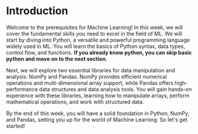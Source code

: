 # Introduction
Welcome to the prerequisites for Machine Learning! In this week, we will cover the fundamental skills you need to excel in the field of ML. We will start by diving into Python, a versatile and powerful programming language widely used in ML. You will learn the basics of Python syntax, data types, control flow, and functions. **If you already know python, you can skip basic python and move on to the next section.**

Next, we will explore two essential libraries for data manipulation and analysis: NumPy and Pandas. NumPy provides efficient numerical operations and multi-dimensional array support, while Pandas offers high-performance data structures and data analysis tools. You will gain hands-on experience with these libraries, learning how to manipulate arrays, perform mathematical operations, and work with structured data.

By the end of this week, you will have a solid foundation in Python, NumPy, and Pandas, setting you up for the world of Machine Learning. So let's get started! 